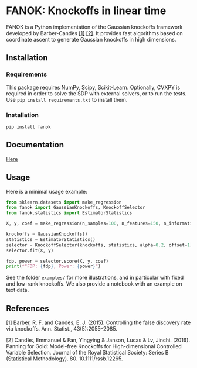 # FANOK: Knockoffs in linear time

FANOK is a Python implementation of the Gaussian knockoffs framework
developed by Barber-Candès [[1]](#1) [[2]](#2).
It provides fast algorithms based on coordinate ascent to generate Gaussian knockoffs in high dimensions.

## Installation

### Requirements

This package requires NumPy, Scipy, Scikit-Learn.
Optionally, CVXPY is required in order to solve the SDP with
external solvers, or to run the tests.
Use `pip install requirements.txt` to install them.

### Installation

`pip install fanok`

## Documentation

[Here](https://fanok.readthedocs.io/en/latest/)

## Usage

Here is a minimal usage example:
```python
from sklearn.datasets import make_regression
from fanok import GaussianKnockoffs, KnockoffSelector
from fanok.statistics import EstimatorStatistics

X, y, coef = make_regression(n_samples=100, n_features=150, n_informative=20, coef=True)

knockoffs = GaussianKnockoffs()
statistics = EstimatorStatistics()
selector = KnockoffSelector(knockoffs, statistics, alpha=0.2, offset=1)
selector.fit(X, y)

fdp, power = selector.score(X, y, coef)
print(f"FDP: {fdp}, Power: {power}")
```

See the folder `examples/` for more illustrations,
and in particular with fixed and low-rank knockoffs.
We also provide a notebook with an example on text data.

## References

<a id="1">[1]</a>
Barber, R. F. and Candès, E. J. (2015).
Controlling the false discovery rate via knockoffs.
Ann. Statist., 43(5):2055–2085.

<a id="2">[2]</a>
Candès, Emmanuel & Fan, Yingying & Janson, Lucas & Lv, Jinchi. (2016).
Panning for Gold: Model-free Knockoffs for High-dimensional Controlled Variable Selection.
Journal of the Royal Statistical Society: Series B (Statistical Methodology).
80\. 10.1111/rssb.12265. 
